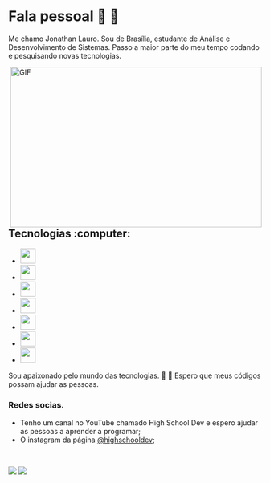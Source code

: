 # Fala pessoal 👋 :rocket:
Me chamo Jonathan Lauro. Sou de Brasília, estudante de Análise e Desenvolvimento de Sistemas. Passo a maior parte do meu tempo 
codando e pesquisando novas tecnologias.
 
 <img align="right" alt="GIF" src="https://github.com/abhisheknaiidu/abhisheknaiidu/blob/master/code.gif?raw=true" width="500" height="320" />
<h2>Tecnologias :computer:</h2>

- <img height="30" src="https://img.shields.io/badge/Java-red?style=for-the-badge&logo=java&logoColor=white">
- <img height="30" src="https://img.shields.io/badge/Angular-DD0031?style=for-the-badge&logo=angular&logoColor=white">
- <img height="30" src="https://img.shields.io/badge/Spring-6DB33F?style=for-the-badge&logo=spring&logoColor=white">
- <img height="30" src="https://www.opus-software.com.br/wp-content/uploads/2018/09/nodejs-1000x423.jpg">
- <img height="30" src="https://img.shields.io/badge/PostgreSQL-316192?style=for-the-badge&logo=postgresql&logoColor=white">
- <img height="30" src="https://1757140519.rsc.cdn77.org/blog/wp-content/uploads/sites/6/2020/08/27_docker-vector-logo.png">
- <img height="30" src="https://img.shields.io/badge/MySQL-00000F?style=for-the-badge&logo=mysql&logoColor=white">

Sou apaixonado pelo mundo das tecnologias. :rocket: :robot:
Espero que meus códigos possam ajudar as pessoas.

<!--
**jonathanlauro/jonathanlauro** is a ✨ _special_ ✨ repository because its `README.md` (this file) appears on your GitHub profile.

Here are some ideas to get you started:

- 🔭 I’m currently working on ...
- 🌱 I’m currently learning ...
- 👯 I’m looking to collaborate on ...
- 🤔 I’m looking for help with ...
- 💬 Ask me about ...
- 📫 How to reach me: ...
- 😄 Pronouns: ...
- ⚡ Fun fact: ...
-->


### Redes socias.
- Tenho um canal no YouTube chamado High School Dev e espero ajudar as pessoas a aprender a programar;
- O instagram da página [@highschooldev](https://www.instagram.com/highschooldev/);
<br>

<a target="_blank" href="https://www.youtube.com/channel/UCJRXmf_Df6oifqyyLoQywsg?view_as=subscriber"><img src="https://img.shields.io/badge/YouTube-FF0000?style=for-the-badge&logo=youtube&logoColor=white"></img></a> 
<a target="_blank" href="https://www.linkedin.com/in/jonathan-lauro-6174a516a/"><img src="https://img.shields.io/badge/-LinkedIn-0077B5?style=for-the-badge&logo=Linkedin&logoColor=white"></img></a>

 
